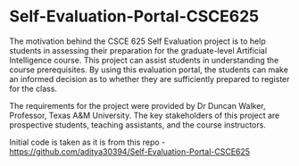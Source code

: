 # Self-Evaluation-Portal-CSCE625
The motivation behind the CSCE 625 Self Evaluation project is to help students in assessing their
preparation for the graduate-level Artificial Intelligence course. This project can assist students in
understanding the course prerequisites. By using this evaluation portal, the students can make an
informed decision as to whether they are sufficiently prepared to register for the class.

The requirements for the project were provided by Dr Duncan Walker, Professor, Texas A&M
University. The key stakeholders of this project are prospective students, teaching assistants, and
the course instructors.

Initial code is taken as it is from this repo - https://github.com/aditya30394/Self-Evaluation-Portal-CSCE625 

